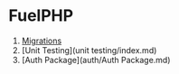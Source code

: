 # FuelPHP

1. [Migrations](migrations/index.md)
1. [Unit Testing](unit testing/index.md)
1. [Auth Package](auth/Auth Package.md)
